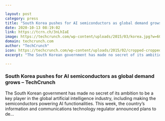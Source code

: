 ```yaml
---

layout: post
category: press
title: "South Korea pushes for AI semiconductors as global demand grows"
date: 2020-10-13 08:19:02
link: https://tcrn.ch/3nLhIaE
image: https://techcrunch.com/wp-content/uploads/2015/03/korea.jpg?w=604
domain: techcrunch.com
author: "TechCrunch"
icon: https://techcrunch.com/wp-content/uploads/2015/02/cropped-cropped-favicon-gradient.png?w=180
excerpt: "The South Korean government has made no secret of its ambition to be a key player in the global artificial intelligence industry, including making the semiconductors powering AI functionalities. This week, the country’s information and communications technology regulator announced plans to de…"

---
```


### South Korea pushes for AI semiconductors as global demand grows – TechCrunch

The South Korean government has made no secret of its ambition to be a key player in the global artificial intelligence industry, including making the semiconductors powering AI functionalities. This week, the country’s information and communications technology regulator announced plans to de…